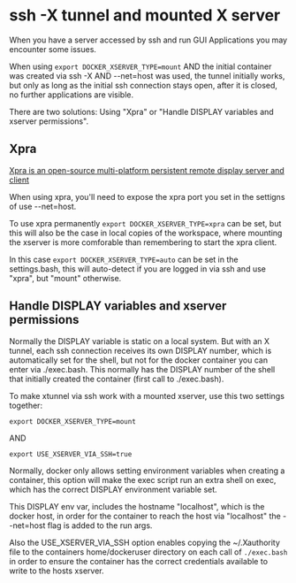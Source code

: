 
# ssh -X tunnel and mounted X server

When you have a server accessed by ssh and run GUI Applications you may encounter some issues.

When using `export DOCKER_XSERVER_TYPE=mount` AND the initial container was created via ssh -X AND --net=host was used, the tunnel initially works, but only as long as the initial ssh connection stays open, after it is closed, no further applications are visible.

There are two solutions: Using "Xpra" or "Handle DISPLAY variables and xserver permissions".

## Xpra

[Xpra is an open-source multi-platform persistent remote display server and client](https://xpra.org/)

When using xpra, you'll need to expose the xpra port you set in the settigns of use --net=host.

To use xpra permanently `export DOCKER_XSERVER_TYPE=xpra` can be set, but this will also be the case in local copies of the workspace, where mounting the xserver is more comforable than remembering to start the xpra client. 

In this case `export DOCKER_XSERVER_TYPE=auto` can be set in the settings.bash, this will auto-detect if you are logged in via ssh and use "xpra", but "mount" otherwise.

## Handle DISPLAY variables and xserver permissions

Normally the DISPLAY variable is static on a local system. But with an X tunnel, each ssh connection receives its own DISPLAY number, which is automatically set for the shell, but not for the docker container you can enter via ./exec.bash. This normally has the DISPLAY number of the shell that initially created the container (first call to ./exec.bash).

To make xtunnel via ssh work with a mounted xserver, use this two settings together:

`export DOCKER_XSERVER_TYPE=mount`

AND

`export USE_XSERVER_VIA_SSH=true`

Normally, docker only allows setting environment variables when creating a container, this option will make the exec script run an extra shell on exec, which has the correct DISPLAY environment variable set.

This DISPLAY env var, includes the hostname "localhost", which is the docker host, in order for the container to reach the host via "localhost" the --net=host flag is added to the run args.

Also the USE_XSERVER_VIA_SSH option enables copying the ~/.Xauthority file to the containers home/dockeruser directory on each call of `./exec.bash` in order to ensure the container has the correct credentials available to write to the hosts xserver. 



